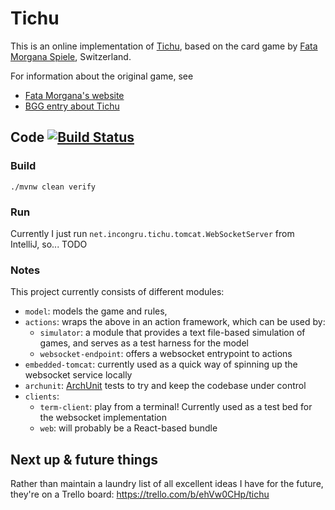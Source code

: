 # Tichu

This is an online implementation of [Tichu](https://www.fatamorgana.ch/tichu/tichu.asp),
based on the card game by [Fata Morgana Spiele](https://www.fatamorgana.ch/fatamorgana/default.asp), Switzerland.

For information about the original game, see

- [Fata Morgana's website](https://www.fatamorgana.ch/fatamorgana/default.asp)
- [BGG entry about Tichu](https://boardgamegeek.com/boardgame/215/tichu)

## Code [![Build Status](https://travis-ci.com/gjoseph/Tichu.svg?branch=master)](https://travis-ci.com/github/gjoseph/Tichu)

### Build
```
./mvnw clean verify
```

### Run
Currently I just run `net.incongru.tichu.tomcat.WebSocketServer` from IntelliJ, so... TODO

### Notes

This project currently consists of different modules:
- `model`: models the game and rules,
- `actions`: wraps the above in an action framework, which can be used by:
  - `simulator`: a module that provides a text file-based simulation of games, and serves as a test harness for the model
  - `websocket-endpoint`: offers a websocket entrypoint to actions
- `embedded-tomcat`: currently used as a quick way of spinning up the websocket service locally
- `archunit`: [ArchUnit](https://www.archunit.org/) tests to try and keep the codebase under control
- `clients`:
  - `term-client`: play from a terminal! Currently used as a test bed for the websocket implementation
  - `web`: will probably be a React-based bundle

## Next up & future things

Rather than maintain a laundry list of all excellent ideas I have for the future, they're on a Trello board: https://trello.com/b/ehVw0CHp/tichu
